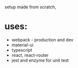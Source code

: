 setup made from scratch,

# uses: 

 * webpack - production and dev
 * material-ui
 * typescript 
 * react, react-router
 * jest and enzyme for unit test
